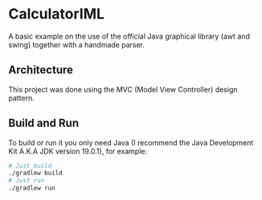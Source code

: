 # CalculatorIML

A basic example on the use of the official Java graphical library (awt and swing) together with a handmade parser.

## Architecture
This project was done using the MVC (Model View Controller) design pattern.

## Build and Run

To build or run it you only need Java (I recommend the Java Development Kit A.K.A JDK version 19.0.1), for example:

```bash
# Just build
./gradlew build
# Just run
./gradlew run
```